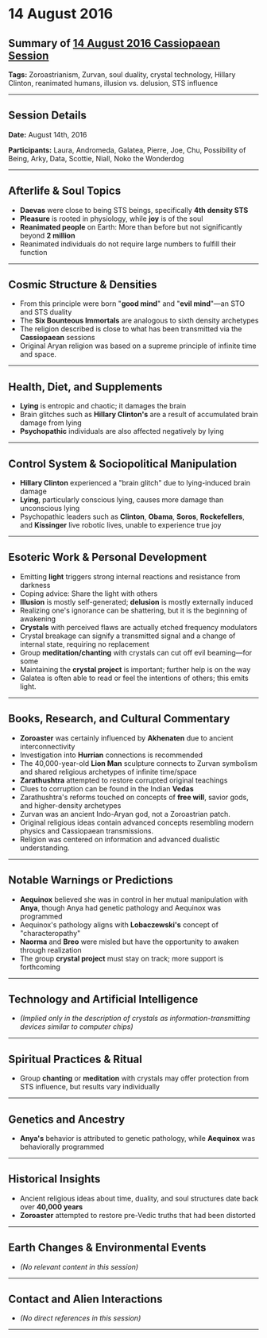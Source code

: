 # 14 August 2016

## Summary of [14 August 2016 Cassiopaean Session](https://cassiopaea.org/forum/threads/session-14-august-2016.42494/#post-668712)

**Tags:** Zoroastrianism, Zurvan, soul duality, crystal technology, Hillary Clinton, reanimated humans, illusion vs. delusion, STS influence

---


## Session Details

**Date:** August 14th, 2016

**Participants:** Laura, Andromeda, Galatea, Pierre, Joe, Chu, Possibility of Being, Arky, Data, Scottie, Niall, Noko the Wonderdog

---


## Afterlife & Soul Topics

- **Daevas** were close to being STS beings, specifically **4th density STS**
- **Pleasure** is rooted in physiology, while **joy** is of the soul
- **Reanimated people** on Earth: More than before but not significantly beyond **2 million**
- Reanimated individuals do not require large numbers to fulfill their function

---


## Cosmic Structure & Densities

- From this principle were born "**good mind**" and "**evil mind**"—an STO and STS duality
- The **Six Bounteous Immortals** are analogous to sixth density archetypes
- The religion described is close to what has been transmitted via the **Cassiopaean** sessions
- Original Aryan religion was based on a supreme principle of infinite time and space.

---


## Health, Diet, and Supplements

- **Lying** is entropic and chaotic; it damages the brain
- Brain glitches such as **Hillary Clinton's** are a result of accumulated brain damage from lying
- **Psychopathic** individuals are also affected negatively by lying

---


## Control System & Sociopolitical Manipulation

- **Hillary Clinton** experienced a "brain glitch" due to lying-induced brain damage
- **Lying**, particularly conscious lying, causes more damage than unconscious lying
- Psychopathic leaders such as **Clinton**, **Obama**, **Soros**, **Rockefellers**, and **Kissinger** live robotic lives, unable to experience true joy

---


## Esoteric Work & Personal Development

- Emitting **light** triggers strong internal reactions and resistance from darkness
- Coping advice: Share the light with others
- **Illusion** is mostly self-generated; **delusion** is mostly externally induced
- Realizing one's ignorance can be shattering, but it is the beginning of awakening
- **Crystals** with perceived flaws are actually etched frequency modulators
- Crystal breakage can signify a transmitted signal and a change of internal state, requiring no replacement
- Group **meditation/chanting** with crystals can cut off evil beaming—for some
- Maintaining the **crystal project** is important; further help is on the way
- Galatea is often able to read or feel the intentions of others; this emits light.

---


## Books, Research, and Cultural Commentary

- **Zoroaster** was certainly influenced by **Akhenaten** due to ancient interconnectivity
- Investigation into **Hurrian** connections is recommended
- The 40,000-year-old **Lion Man** sculpture connects to Zurvan symbolism and shared religious archetypes of infinite time/space
- **Zarathushtra** attempted to restore corrupted original teachings
- Clues to corruption can be found in the Indian **Vedas**
- Zarathushtra's reforms touched on concepts of **free will**, savior gods, and higher-density archetypes
- Zurvan was an ancient Indo-Aryan god, not a Zoroastrian patch.
- Original religious ideas contain advanced concepts resembling modern physics and Cassiopaean transmissions.
- Religion was centered on information and advanced dualistic understanding.

---


## Notable Warnings or Predictions

- **Aequinox** believed she was in control in her mutual manipulation with **Anya**, though Anya had genetic pathology and Aequinox was programmed
- Aequinox's pathology aligns with **Lobaczewski's** concept of "characteropathy"
- **Naorma** and **Breo** were misled but have the opportunity to awaken through realization
- The group **crystal project** must stay on track; more support is forthcoming

---


## Technology and Artificial Intelligence

- *(Implied only in the description of crystals as information-transmitting devices similar to computer chips)*

---


## Spiritual Practices & Ritual

- Group **chanting** or **meditation** with crystals may offer protection from STS influence, but results vary individually

---


## Genetics and Ancestry

- **Anya's** behavior is attributed to genetic pathology, while **Aequinox** was behaviorally programmed

---


## Historical Insights

- Ancient religious ideas about time, duality, and soul structures date back over **40,000 years**
- **Zoroaster** attempted to restore pre-Vedic truths that had been distorted

---



## Earth Changes & Environmental Events

- *(No relevant content in this session)*

---


## Contact and Alien Interactions

- *(No direct references in this session)*

---


